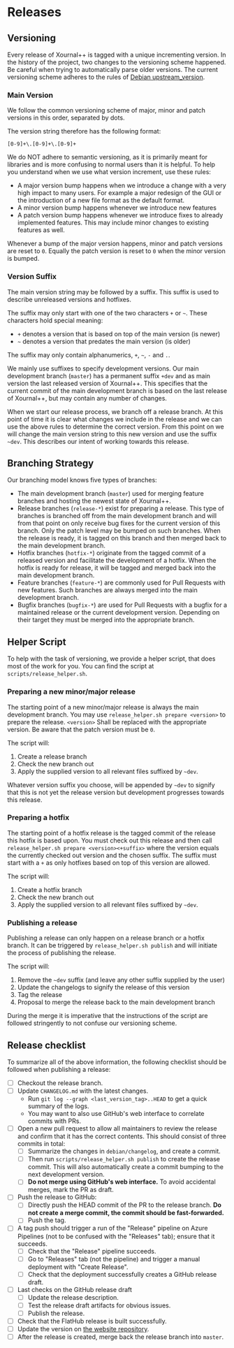 # Releases

## Versioning

Every release of Xournal++ is tagged with a unique incrementing version. In the history of the project, two changes to the versioning scheme happened. Be careful when trying to automatically parse older versions.
The current versioning scheme adheres to the rules of [Debian upstream_version](https://www.debian.org/doc/debian-policy/ch-controlfields.html#s-f-version).

### Main Version

We follow the common versioning scheme of major, minor and patch versions in this order, separated by dots.

The version string therefore has the following format:

```
[0-9]+\.[0-9]+\.[0-9]+
```

We do NOT adhere to semantic versioning, as it is primarily meant for libraries and is more confusing to normal users than it is helpful.
To help you understand when we use what version increment, use these rules:

- A major version bump happens when we introduce a change with a very high impact to many users. For example a major redesign of the GUI or the introduction of a new file format as the default format.
- A minor version bump happens whenever we introduce new features
- A patch version bump happens whenever we introduce fixes to already implemented features. This may include minor changes to existing features as well.

Whenever a bump of the major version happens, minor and patch versions are reset to `0`. Equally the patch version is reset to `0` when the minor version is bumped.

### Version Suffix

The main version string may be followed by a suffix. This suffix is used to describe unreleased versions and hotfixes.

The suffix may only start with one of the two characters `+` or `~`. These characters hold special meaning:

- `+` denotes a version that is based on top of the main version (is newer)
- `~` denotes a version that predates the main version (is older)

The suffix may only contain alphanumerics, `+`, `~`, `-` and `.`.

We mainly use suffixes to specify development versions. Our main development branch (`master`) has a permanent suffix `+dev` and as main version the last released version of Xournal++. This specifies that the current commit of the main development branch is based on the last release of Xournal++, but may contain any number of changes.

When we start our release process, we branch off a release branch. At this point of time it is clear what changes we include in the release and we can use the above rules to determine the correct version. From this point on we will change the main version string to this new version and use the suffix `~dev`. This describes our intent of working towards this release.

## Branching Strategy

Our branching model knows five types of branches:

- The main development branch (`master`) used for merging feature branches and hosting the newest state of Xournal++.
- Release branches (`release-*`) exist for preparing a release. This type of branches is branched off from the main development branch and will from that point on only receive bug fixes for the current version of this branch. Only the patch level may be bumped on such branches. When the release is ready, it is tagged on this branch and then merged back to the main development branch.
- Hotfix branches (`hotfix-*`) originate from the tagged commit of a released version and facilitate the development of a hotfix. When the hotfix is ready for release, it will be tagged and merged back into the main development branch.
- Feature branches (`feature-*`) are commonly used for Pull Requests with new features. Such branches are always merged into the main development branch.
- Bugfix branches (`bugfix-*`) are used for Pull Requests with a bugfix for a maintained release or the current development version. Depending on their target they must be merged into the appropriate branch.

## Helper Script

To help with the task of versioning, we provide a helper script, that does most of the work for you. You can find the script at `scripts/release_helper.sh`.

### Preparing a new minor/major release
The starting point of a new minor/major release is always the main development branch. You may use `release_helper.sh prepare <version>` to prepare the release. `<version>` Shall be replaced with the appropriate version. Be aware that the patch version must be `0`.

The script will:

1. Create a release branch
2. Check the new branch out
3. Apply the supplied version to all relevant files suffixed by `~dev`.

Whatever version suffix you choose, will be appended by `~dev` to signify that this is not yet the release version but development progresses towards this release.

### Preparing a hotfix
The starting point of a hotfix release is the tagged commit of the release this hotfix is based upon. You must check out this release and then call `release_helper.sh prepare <version><+suffix>` where the version equals the currently checked out version and the chosen suffix. The suffix must start with a `+` as only hotfixes based on top of this version are allowed.

The script will:

1. Create a hotfix branch
2. Check the new branch out
3. Apply the supplied version to all relevant files suffixed by `~dev`.

### Publishing a release
Publishing a release can only happen on a release branch or a hotfix branch. It can be triggered by `release_helper.sh publish` and will initiate the process of publishing the release.

The script will:

1. Remove the `~dev` suffix (and leave any other suffix supplied by the user)
2. Update the changelogs to signify the release of this version
3. Tag the release
4. Proposal to merge the release back to the main development branch

During the merge it is imperative that the instructions of the script are followed stringently to not confuse our versioning scheme.


## Release checklist

To summarize all of the above information, the following checklist should be
followed when publishing a release:

* [ ] Checkout the release branch.
* [ ] Update `CHANGELOG.md` with the latest changes.
  * Run `git log --graph <last_version_tag>..HEAD` to get a quick
    summary of the logs.
  * You may want to also use GitHub's web interface to correlate commits with
    PRs.
* [ ] Open a new pull request to allow all maintainers to review the release and
      confirm that it has the correct contents. This should consist of three
      commits in total:
  * [ ] Summarize the changes in `debian/changelog`, and create a commit.
  * [ ] Then run `scripts/release_helper.sh publish` to create the release
        commit. This will also automatically create a commit bumping to the next
        development version.
  * [ ] **Do not merge using GitHub's web interface.** To avoid accidental
        merges, mark the PR as draft.
* [ ] Push the release to GitHub:
  * [ ] Directly push the HEAD commit of the PR to the release branch. **Do not
        create a merge commit, the commit should be fast-forwarded.**
  * [ ] Push the tag.
* [ ] A tag push should trigger a run of the "Release" pipeline on Azure
      Pipelines (not to be confused with the "Releases" tab); ensure that it
      succeeds.
  * [ ] Check that the "Release" pipeline succeeds.
  * [ ] Go to "Releases" tab (not the pipeline) and trigger a manual deployment
        with "Create Release".
  * [ ] Check that the deployment successfully creates a GitHub release draft.
* [ ] Last checks on the GitHub release draft
  * [ ] Update the release description.
  * [ ] Test the release draft artifacts for obvious issues.
  * [ ] Publish the release.
* [ ] Check that the FlatHub release is built successfully.
* [ ] Update the version on [the website repository](https://github.com/xournalpp/xournalpp.github.io).
* [ ] After the release is created, merge back the release branch into `master`.
